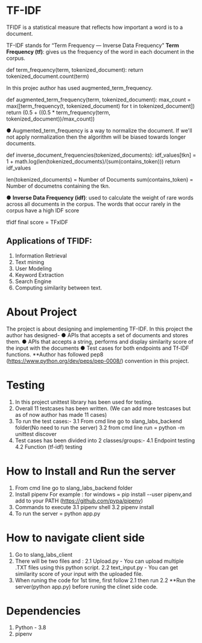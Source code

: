 # TF-IDF
TFIDF is a statistical measure that reflects how important a word is to a document.

TF-IDF stands for “Term Frequency — Inverse Data Frequency”
**Term Frequency (tf)**: gives us the frequency of the word in each document in the corpus. 

def term_frequency(term, tokenized_document):
    return tokenized_document.count(term)
    
In this projec author has used augmented_term_frequency.

def augmented_term_frequency(term, tokenized_document):
    max_count = max([term_frequency(t, tokenized_document) for t in tokenized_document])
    return (0.5 + ((0.5 * term_frequency(term, tokenized_document))/max_count))

● Augmented_term_frequency is a way to normalize the document. If we'll not apply normalization then the algorithm will be biased towards longer documents. 

def inverse_document_frequencies(tokenized_documents):
     idf_values[tkn] = 1 + math.log(len(tokenized_documents)/(sum(contains_token)))
    return idf_values
    
len(tokenized_documents) = Number of Documents
sum(contains_token) =  Number of documetns containing the tkn.

● **Inverse Data Frequency (idf)**: used to calculate the weight of rare words across all documents in the corpus. The words that occur rarely in the corpus have a high IDF score

tfidf final score = TFxIDF

## Applications of TFIDF:
1. Information Retrieval
2. Text mining
3. User Modeling
4. Keyword Extraction
5. Search Engine
6. Computing similarity between text.

# About Project

The project is about designing and implementing TF-IDF.
In this project the author has designed-
● APIs that accepts a set of documents and stores them.
● APIs that accepts a string, performs and display similarity score of the input with the documents
● Test cases for both endpoints and Tf-IDF functions.
**Author has followed pep8 (https://www.python.org/dev/peps/pep-0008/) convention in this project.

# Testing
1. In this project unittest library has been used for testing. 
2. Overall 11 testcases has been written. (We can add more testcases but as of now author has made 11 cases)
3. To run the test cases:-
  3.1 From cmd line go to slang_labs_backend folder(No need to run the server)
  3.2 from cmd line run = python -m unittest discover
4. Test cases has been divided into 2 classes/groups:-
  4.1 Endpoint testing
  4.2 Function (tf-idf) testing

# How to Install and Run the server

1. From cmd line go to slang_labs_backend folder
2. Install pipenv For example : for windows = pip install --user pipenv,and add to your PATH (https://github.com/pypa/pipenv)
3. Commands to execute
  3.1 pipenv shell
  3.2 pipenv install 
4. To run the server = python app.py

# How to navigate client side
1. Go to slang_labs_client
2. There will be two files and  :
  2.1 Upload.py - You can upload multiple .TXT files using this python script. 
  2.2 text_input.py - You can get similarity score of your input with the uploaded file. 
3. When runing the code for 1st time, first follow 2.1 then run 2.2
**Run the server(python app.py) before runing the clinet side code. 

# Dependencies 
1. Python - 3.8
2. pipenv

